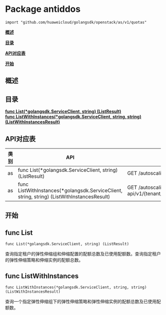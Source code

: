 # Package antiddos
    import "github.com/huaweicloud/golangsdk/openstack/as/v1/quotas"
**[概述](#概述)**  

**[目录](#目录)**  

**[API对应表](#API对应表)**  

**[开始](#开始)**  

## 概述


## 目录
**[func List(*golangsdk.ServiceClient, string) (ListResult)](#func-list)**  
**[func ListWithInstances(*golangsdk.ServiceClient, string, string) (ListWithInstancesResult)](#func-listwithinstances)**  
## API对应表
|类别|API|EndPoint|
|----|---|--------|
|as|func List(*golangsdk.ServiceClient, string) (ListResult)|GET /autoscaling-api/v1/{tenant_id}/quotas|
|as|func ListWithInstances(*golangsdk.ServiceClient, string, string) (ListWithInstancesResult)|GET /autoscaling-api/v1/{tenant_id}/quotas/{scaling_group_id}|
## 开始
## func List
    func List(*golangsdk.ServiceClient, string) (ListResult)  
查询指定租户的弹性伸缩组和伸缩配置的配额总数及已使用配额数。查询指定租户的弹性伸缩策略和伸缩实例的配额总数。
## func ListWithInstances
    func ListWithInstances(*golangsdk.ServiceClient, string, string) (ListWithInstancesResult)  
查询一个指定弹性伸缩组下的弹性伸缩策略和弹性伸缩实例的配额总数及已使用配额数。
